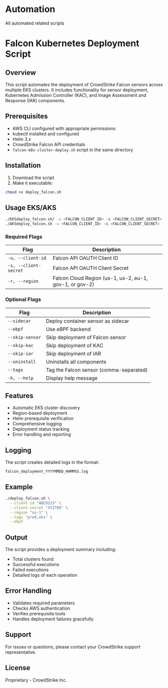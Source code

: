 # Automation
All automated related scripts

# Falcon Kubernetes Deployment Script

## Overview
This script automates the deployment of CrowdStrike Falcon sensors across multiple EKS clusters. It includes functionality for sensor deployment, Kubernetes Admission Controller (KAC), and Image Assessment and Response (IAR) components.

## Prerequisites
- AWS CLI configured with appropriate permissions
- kubectl installed and configured
- Helm 3.x
- CrowdStrike Falcon API credentials
- `falcon-k8s-cluster-deploy.sh` script in the same directory

## Installation
1. Download the script
2. Make it executable:
```bash
chmod +x deploy_falcon.sh
```

## Usage EKS/AKS
```bash
./EKSdeploy_falcon.sh/ -u <FALCON_CLIENT_ID> -s <FALCON_CLIENT_SECRET> -r <FALCON_REGION> [OPTIONS]
./AKSdeploy_falcon.sh -u <FALCON_CLIENT_ID> -s <FALCON_CLIENT_SECRET> -r <FALCON_REGION> [OPTIONS]

```

### Required Flags
| Flag | Description |
|------|-------------|
| `-u, --client-id` | Falcon API OAUTH Client ID |
| `-s, --client-secret` | Falcon API OAUTH Client Secret |
| `-r, --region` | Falcon Cloud Region (us-1, us-2, eu-1, gov-1, or gov-2) |

### Optional Flags
| Flag | Description |
|------|-------------|
| `--sidecar` | Deploy container sensor as sidecar |
| `--ebpf` | Use eBPF backend |
| `--skip-sensor` | Skip deployment of Falcon sensor |
| `--skip-kac` | Skip deployment of KAC |
| `--skip-iar` | Skip deployment of IAR |
| `--uninstall` | Uninstalls all components |
| `--tags` | Tag the Falcon sensor (comma-separated) |
| `-h, --help` | Display help message |

## Features
- Automatic EKS cluster discovery
- Region-based deployment
- Helm prerequisite verification
- Comprehensive logging
- Deployment status tracking
- Error handling and reporting

## Logging
The script creates detailed logs in the format:
```
falcon_deployment_YYYYMMDD_HHMMSS.log
```

## Example
```bash
./deploy_falcon.sh \
  --client-id "ABCD123" \
  --client-secret "XYZ789" \
  --region "us-1" \
  --tags "prod,eks" \
  --ebpf
```

## Output
The script provides a deployment summary including:
- Total clusters found
- Successful executions
- Failed executions
- Detailed logs of each operation

## Error Handling
- Validates required parameters
- Checks AWS authentication
- Verifies prerequisite tools
- Handles deployment failures gracefully

## Support
For issues or questions, please contact your CrowdStrike support representative.

## License
Proprietary - CrowdStrike Inc.